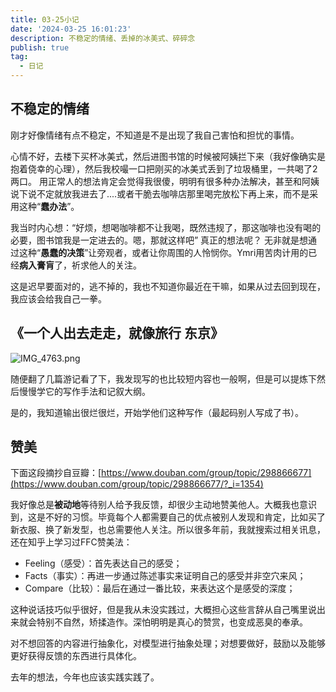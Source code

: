 ```yaml
---
title: 03-25小记
date: '2024-03-25 16:01:23'
description: 不稳定的情绪、丢掉的冰美式、碎碎念
publish: true
tag:
  - 日记
---
```

## 不稳定的情绪
刚才好像情绪有点不稳定，不知道是不是出现了我自己害怕和担忧的事情。

心情不好，去楼下买杯冰美式，然后进图书馆的时候被阿姨拦下来（我好像确实是抱着侥幸的心理），然后我校嘬一口把刚买的冰美式丢到了垃圾桶里，一共喝了2两口。
用正常人的想法肯定会觉得我很傻，明明有很多种办法解决，甚至和阿姨说下说不定就放我进去了....或者干脆去咖啡店那里喝完放松下再上来，而不是采用这种“**蠢办法**”。

我当时内心想：“好烦，想喝咖啡都不让我喝，既然违规了，那这咖啡也没有喝的必要，图书馆我是一定进去的。嗯，那就这样吧”
真正的想法呢？
无非就是想通过这种“**愚蠢的决策**”让旁观者，或者让你周围的人怜悯你。Ymri用苦肉计用的已经**病入膏肓**了，祈求他人的关注。

这是迟早要面对的，逃不掉的，我也不知道你最近在干嘛，如果从过去回到现在，我应该会给我自己一拳。

## 《一个人出去走走，就像旅行 东京》
![IMG_4763.png](../../images/7b2141404abc5fdca93da0171f76a20b.png)

随便翻了几篇游记看了下，我发现写的也比较短内容也一般啊，但是可以提炼下然后慢慢学它的写作手法和记叙大纲。

是的，我知道输出很烂很烂，开始学他们这种写作（最起码别人写成了书）。

## 赞美
下面这段摘抄自豆瓣：[https://www.douban.com/group/topic/298866677](https://www.douban.com/group/topic/298866677/?_i=1354)

我好像总是**被动地**等待别人给予我反馈，却很少主动地赞美他人。大概我也意识到，这是不好的习惯。毕竟每个人都需要自己的优点被别人发现和肯定，比如买了新衣服、换了新发型，也总需要他人关注。所以很多年前，我就搜索过相关讯息，还在知乎上学习过FFC赞美法：

- Feeling（感受）：首先表达自己的感受；
- Facts（事实）：再进一步通过陈述事实来证明自己的感受并非空穴来风；
- Compare（比较）：最后在通过一番比较，来表达这个是感受的深度；

这种说话技巧似乎很好，但是我从未没实践过，大概担心这些言辞从自己嘴里说出来就会特别不自然，矫揉造作。深怕明明是真心的赞赏，也变成恶臭的奉承。

对不想回答的内容进行抽象化，对模型进行抽象处理；对想要做好，鼓励以及能够更好获得反馈的东西进行具体化。

去年的想法，今年也应该实践实践了。
